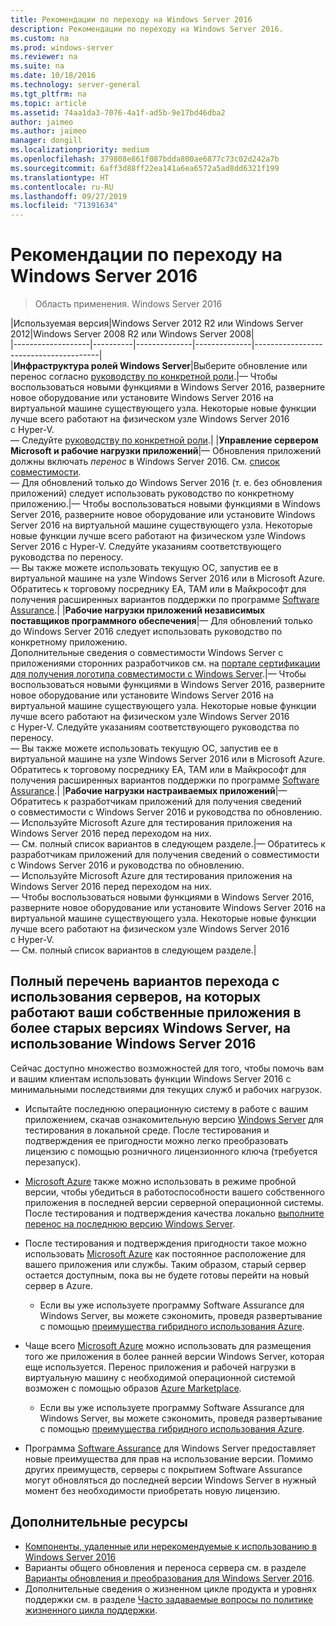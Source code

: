 ```yaml
---
title: Рекомендации по переходу на Windows Server 2016
description: Рекомендации по переходу на Windows Server 2016.
ms.custom: na
ms.prod: windows-server
ms.reviewer: na
ms.suite: na
ms.date: 10/18/2016
ms.technology: server-general
ms.tgt_pltfrm: na
ms.topic: article
ms.assetid: 74aa1da3-7076-4a1f-ad5b-9e17bd46dba2
author: jaimeo
ms.author: jaimeo
manager: dongill
ms.localizationpriority: medium
ms.openlocfilehash: 379808e861f087bdda800ae6877c73c02d242a7b
ms.sourcegitcommit: 6aff3d88ff22ea141a6ea6572a5ad8dd6321f199
ms.translationtype: HT
ms.contentlocale: ru-RU
ms.lasthandoff: 09/27/2019
ms.locfileid: "71391634"
---
```

# <a name="recommendations-for-moving-to-windows-server-2016"></a>Рекомендации по переходу на Windows Server 2016

>Область применения. Windows Server 2016


|Используемая версия|Windows Server 2012 R2 или Windows Server 2012|Windows Server 2008 R2 или Windows Server 2008|  
|-------------------|----------|--------------|--------------|---------------------------------------|  
|**Инфраструктура ролей Windows Server**|Выберите обновление или перенос согласно [руководству по конкретной роли](https://technet.microsoft.com/windowsserver/jj554790).|— Чтобы воспользоваться новыми функциями в Windows Server 2016, разверните новое оборудование или установите Windows Server 2016 на виртуальной машине существующего узла. Некоторые новые функции лучше всего работают на физическом узле Windows Server 2016 с Hyper-V. <br>— Следуйте [руководству по конкретной роли](https://technet.microsoft.com/windowsserver/jj554790).|
|**Управление сервером Microsoft и рабочие нагрузки приложений**|— Обновления приложений должны включать *перенос* в Windows Server 2016. См. [список совместимости](Server-Application-Compatibility.md). <br>— Для обновлений только до Windows Server 2016 (т. е. без обновления приложений) следует использовать руководство по конкретному приложению.|— Чтобы воспользоваться новыми функциями в Windows Server 2016, разверните новое оборудование или установите Windows Server 2016 на виртуальной машине существующего узла. Некоторые новые функции лучше всего работают на физическом узле Windows Server 2016 с Hyper-V. Следуйте указаниям соответствующего руководства по переносу. <br>— Вы также можете использовать текущую ОС, запустив ее в виртуальной машине на узле Windows Server 2016 или в Microsoft Azure. Обратитесь к торговому посреднику EA, TAM или в Майкрософт для получения расширенных вариантов поддержки по программе [Software Assurance](https://www.microsoft.com/en-us/Licensing/licensing-programs/software-assurance-default.aspx).|
|**Рабочие нагрузки приложений независимых поставщиков программного обеспечения**|— Для обновлений только до Windows Server 2016 следует использовать руководство по конкретному приложению. <br>Дополнительные сведения о совместимости Windows Server с приложениями сторонних разработчиков см. на [портале сертификации для получения логотипа совместимости с Windows Server](https://msdn.microsoft.com/enterprisecloudcertified).|— Чтобы воспользоваться новыми функциями в Windows Server 2016, разверните новое оборудование или установите Windows Server 2016 на виртуальной машине существующего узла. Некоторые новые функции лучше всего работают на физическом узле Windows Server 2016 с Hyper-V. Следуйте указаниям соответствующего руководства по переносу. <br>— Вы также можете использовать текущую ОС, запустив ее в виртуальной машине на узле Windows Server 2016 или в Microsoft Azure. Обратитесь к торговому посреднику EA, TAM или в Майкрософт для получения расширенных вариантов поддержки по программе [Software Assurance](https://www.microsoft.com/en-us/Licensing/licensing-programs/software-assurance-default.aspx).|
|**Рабочие нагрузки настраиваемых приложений**|— Обратитесь к разработчикам приложений для получения сведений о совместимости с Windows Server 2016 и руководства по обновлению. <br>— Используйте Microsoft Azure для тестирования приложения на Windows Server 2016 перед переходом на них. <br>— См. полный список вариантов в следующем разделе.|— Обратитесь к разработчикам приложений для получения сведений о совместимости с Windows Server 2016 и руководства по обновлению. <br>— Используйте Microsoft Azure для тестирования приложения на Windows Server 2016 перед переходом на них. <br>— Чтобы воспользоваться новыми функциями в Windows Server 2016, разверните новое оборудование или установите Windows Server 2016 на виртуальной машине существующего узла. Некоторые новые функции лучше всего работают на физическом узле Windows Server 2016 с Hyper-V. <br>— См. полный список вариантов в следующем разделе.|

## <a name="complete-options-for-moving-servers-running-custom-or-in-house-applications-on-older-versions-of-windows-server-to-windows-server-2016"></a>Полный перечень вариантов перехода с использования серверов, на которых работают ваши собственные приложения в более старых версиях Windows Server, на использование Windows Server 2016

Сейчас доступно множество возможностей для того, чтобы помочь вам и вашим клиентам использовать функции Windows Server 2016 с минимальными последствиями для текущих служб и рабочих нагрузок.

- Испытайте последнюю операционную систему в работе с вашим приложением, скачав ознакомительную версию [Windows Server](https://www.microsoft.com/evalcenter/evaluate-windows-server-2016) для тестирования в локальной среде. После тестирования и подтверждения ее пригодности можно легко преобразовать лицензию с помощью розничного лицензионного ключа (требуется перезапуск).

- [Microsoft Azure](https://azure.microsoft.com) также можно использовать в режиме пробной версии, чтобы убедиться в работоспособности вашего собственного приложения в последней версии серверной операционной системы. После тестирования и подтверждения качества локально [выполните перенос на последнюю версию Windows Server](https://docs.microsoft.com/windows-server/get-started/installation-and-upgrade#upgrade). 

- После тестирования и подтверждения пригодности такое можно использовать [Microsoft Azure](https://azure.microsoft.com) как постоянное расположение для вашего приложения или службы. Таким образом, старый сервер остается доступным, пока вы не будете готовы перейти на новый сервер в Azure.

    - Если вы уже используете программу Software Assurance для Windows Server, вы можете сэкономить, проведя развертывание с помощью [преимущества гибридного использования Azure](https://azure.microsoft.com/pricing/hybrid-use-benefit/). 

- Чаще всего [Microsoft Azure](https://azure.microsoft.com) можно использовать для размещения того же приложения в более ранней версии Windows Server, которая еще используется. Перенос приложения и рабочей нагрузки в виртуальную машину с необходимой операционной системой возможен с помощью образов [Azure Marketplace](https://azure.microsoft.com/marketplace/).

    - Если вы уже используете программу Software Assurance для Windows Server, вы можете сэкономить, проведя развертывание с помощью [преимущества гибридного использования Azure](https://azure.microsoft.com/pricing/hybrid-use-benefit/). 

- Программа [Software Assurance](https://www.microsoft.com/en-us/Licensing/licensing-programs/software-assurance-default.aspx) для Windows Server предоставляет новые преимущества для прав на использование версии. Помимо других преимуществ, серверы с покрытием Software Assurance могут обновляться до последней версии Windows Server в нужный момент без необходимости приобретать новую лицензию. 

## <a name="additional-resources"></a>Дополнительные ресурсы

- [Компоненты, удаленные или нерекомендуемые к использованию в Windows Server 2016](deprecated-features.md)
- Варианты общего обновления и переноса сервера см. в разделе [Варианты обновления и преобразования для Windows Server 2016](Supported-Upgrade-Paths.md).
- Дополнительные сведения о жизненном цикле продукта и уровнях поддержки см. в разделе [Часто задаваемые вопросы по политике жизненного цикла поддержки](https://support.microsoft.com/help/17140/support-lifecycle-policy-faq).

